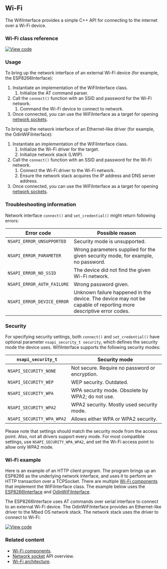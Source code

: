 ## Wi-Fi

The WifiInterface provides a simple C++ API for connecting to the internet over a Wi-Fi device.

### Wi-Fi class reference

[![View code](https://www.mbed.com/embed/?type=library)](https://os.mbed.com/docs/v5.10/mbed-os-api-doxy/_wi_fi_interface_8h_source.html)

### Usage

To bring up the network interface of an external Wi-Fi device (for example, the ESP8266Interface):

1. Instantiate an implementation of the WiFiInterface class.
    1. Initialize the AT command parser.
1. Call the `connect()` function with an SSID and password for the Wi-Fi network.
    1. Command the Wi-Fi device to connect to network.
1. Once connected, you can use the WiFiInterface as a target for opening [network sockets](network-socket.html).

To bring up the network interface of an Ethernet-like driver (for example, the OdinWiFiInterface):

1. Instantiate an implementation of the WiFiInterface class.
    1. Initialize the Wi-Fi driver for the target.
    1. Initialize network stack (LWIP).
1. Call the `connect()` function with an SSID and password for the Wi-Fi network.
    1. Connect the Wi-Fi driver to the Wi-Fi network.
    2. Ensure the network stack acquires the IP address and DNS server address.
1. Once connected, you can use the WiFiInterface as a target for opening [network sockets](network-socket.html).

### Troubleshooting information

Network interface `connect()` and `set_credential()` might return following errors:

| Error code | Possible reason |
|------------|-----------------|
| `NSAPI_ERROR_UNSUPPORTED` | Security mode is unsupported. |
| `NSAPI_ERROR_PARAMETER` | Wrong parameters supplied for the given security mode, for example, no password. |
| `NSAPI_ERROR_NO_SSID` | The device did not find the given Wi-Fi network. |
| `NSAPI_ERROR_AUTH_FAILURE` | Wrong password given. |
| `NSAPI_ERROR_DEVICE_ERROR` | Unknown failure happened in the device. The device may not be capable of reporting more descriptive error codes. |

### Security

For specifying security settings, both `connect()` and `set_credential()` have optional parameter `nsapi_security_t security`, which defines the security mode the device uses. WifiInterface supports the following security modes:

| `nsapi_security_t`        | Security mode |
|---------------------------|---------------|
| `NSAPI_SECURITY_NONE`     | Not secure. Require no password or encryption. |
| `NSAPI_SECURITY_WEP`      | WEP security. Outdated. |
| `NSAPI_SECURITY_WPA`      | WPA security mode. Obsolete by WPA2; do not use. |
| `NSAPI_SECURITY_WPA2`     | WPA2 security. Mostly used security mode. |
| `NSAPI_SECURITY_WPA_WPA2` | Allows either WPA or WPA2 security. |

Please note that settings should match the security mode from the access point. Also, not all drivers support every mode. For most compatible settings, use `NSAPI_SECURITY_WPA_WPA2`, and set the Wi-Fi access point to allow only WPA2 mode.

### Wi-Fi example

Here is an example of an HTTP client program. The program brings up an ESP8266 as the underlying network interface, and uses it to perform an HTTP transaction over a TCPSocket. There are multiple [Wi-Fi components](https://os.mbed.com/components/cat/wifi/) that implement the WiFiInterface class. The example below uses the [ESP8266Interface](https://github.com/armmbed/esp8266-driver) and [OdinWiFiInterface](https://github.com/u-blox/ublox-odin-w2-drivers-docs-mbed-5).

The ESP8266Interface uses AT commands over serial interface to connect to an external Wi-Fi device. The OdinWiFiInterface provides an Ethernet-like driver to the Mbed OS network stack. The network stack uses the driver to connect to Wi-Fi:

[![View code](https://www.mbed.com/embed/?url=https://os.mbed.com/teams/mbed_example/code/TCPSocketWiFi_Example/)](https://os.mbed.com/teams/mbed-os-examples/code/mbed-os-example-wifi/file/122bb3ae6de5/main.cpp)

### Related content

- [Wi-Fi components](https://os.mbed.com/components/cat/wifi/).
- [Network socket](network-socket.html) API overview.
- [Wi-Fi architecture](/docs/v5.10/reference/wlan-technology.html).
